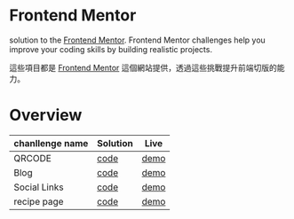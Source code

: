 # Frontend Mentor 

solution to the [Frontend Mentor](https://www.frontendmentor.io/). Frontend Mentor challenges help you improve your coding skills by building realistic projects. 

這些項目都是 [Frontend Mentor](https://www.frontendmentor.io/) 這個網站提供，透過這些挑戰提升前端切版的能力。

# Overview

| chanllenge name | Solution | Live |
| -------- | -------- | -------- |
| QRCODE     | [code](https://github.com/jungang0414/frontend-challenge/tree/main/vite-qr-code)     | [demo](https://frontend-qrcode-challenge.netlify.app/)     |
| Blog | [code](https://github.com/jungang0414/frontend-challenge/tree/main/vite-blog-preview-card)| [demo](https://frontend-blog-preview-challenge.netlify.app/) |
| Social Links | [code](https://github.com/jungang0414/frontend-challenge/tree/main/vite-social-links-profile) | [demo](https://my-social-links-challenge.netlify.app/) |
| recipe page | [code](https://github.com/jungang0414/frontend-challenge/tree/main/vite-recipe-page-main) | [demo](https://vite-recipe-page.netlify.app/) |